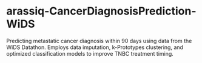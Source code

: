 # arassiq-CancerDiagnosisPrediction-WiDS
Predicting metastatic cancer diagnosis within 90 days using data from the WiDS Datathon. Employs data imputation, k-Prototypes clustering, and optimized classification models to improve TNBC treatment timing.
